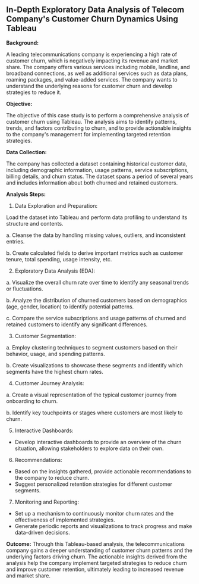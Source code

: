 ## In-Depth Exploratory Data Analysis of Telecom Company's Customer Churn Dynamics Using Tableau

**Background:**

A leading telecommunications company is experiencing a high rate of customer churn, which is negatively impacting its revenue and market share. The company offers various services including mobile, landline, and broadband connections, as well as additional services such as data plans, roaming packages, and value-added services. The company wants to understand the underlying reasons for customer churn and develop strategies to reduce it.

**Objective:**

The objective of this case study is to perform a comprehensive analysis of customer churn using Tableau. The analysis aims to identify patterns, trends, and factors contributing to churn, and to provide actionable insights to the company's management for implementing targeted retention strategies.

**Data Collection:**

The company has collected a dataset containing historical customer data, including demographic information, usage patterns, service subscriptions, billing details, and churn status. The dataset spans a period of several years and includes information about both churned and retained customers.

**Analysis Steps:**

1. Data Exploration and Preparation:

Load the dataset into Tableau and perform data profiling to understand its structure and contents.

a.	Cleanse the data by handling missing values, outliers, and inconsistent entries.

b. Create calculated fields to derive important metrics such as customer tenure, total spending, usage intensity, etc.

2. Exploratory Data Analysis (EDA):

a. Visualize the overall churn rate over time to identify any seasonal trends or fluctuations.

b. Analyze the distribution of churned customers based on demographics (age, gender, location) to identify potential patterns.

c. Compare the service subscriptions and usage patterns of churned and retained customers to identify any significant differences.

3. Customer Segmentation:

a. Employ clustering techniques to segment customers based on their behavior, usage, and spending patterns.

b. Create visualizations to showcase these segments and identify which segments have the highest churn rates.

4. Customer Journey Analysis:

a. Create a visual representation of the typical customer journey from onboarding to churn.

b. Identify key touchpoints or stages where customers are most likely to churn.

5. Interactive Dashboards:
- Develop interactive dashboards to provide an overview of the churn situation, allowing stakeholders to explore data on their own.

6. Recommendations:
- Based on the insights gathered, provide actionable recommendations to the company to reduce churn.
- Suggest personalized retention strategies for different customer segments.

7. Monitoring and Reporting:
- Set up a mechanism to continuously monitor churn rates and the effectiveness of implemented strategies.
- Generate periodic reports and visualizations to track progress and make data-driven decisions.

**Outcome:**
Through this Tableau-based analysis, the telecommunications company gains a deeper understanding of customer churn patterns and the underlying factors driving churn. The actionable insights derived from the analysis help the company implement targeted strategies to reduce churn and improve customer retention, ultimately leading to increased revenue and market share.


